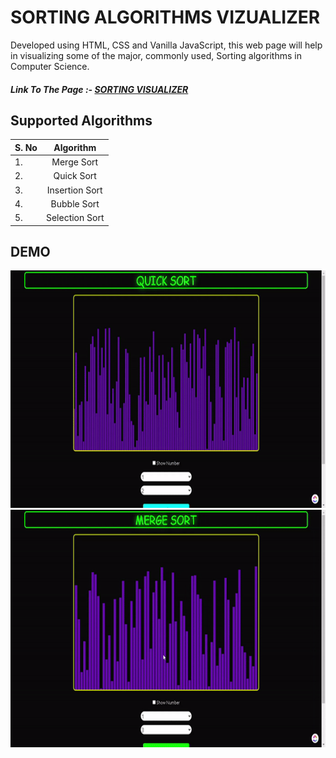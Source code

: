 # SORTING ALGORITHMS VIZUALIZER

Developed using HTML, CSS and Vanilla JavaScript, this web page will help in visualizing some of the major, commonly used, Sorting algorithms in Computer Science.

##### Link To The Page :- <a href='https://blast-sorting-visualizer.herokuapp.com/'>SORTING VISUALIZER</a>

## Supported Algorithms

| S. No   |      Algorithm      |
|----------|:-------------:|
| 1. |  Merge Sort |
| 2. |    Quick Sort   |
| 3. | Insertion Sort |
| 4. | Bubble Sort |
| 5. | Selection Sort |

## DEMO

<img src="./Demos/Gifs/QuickSort.gif" width="580" height="380">
<img src="./Demos/Gifs/MergeSort.gif" width="580" height="380">
